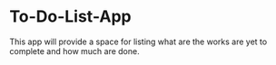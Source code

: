 # To-Do-List-App
This app will provide a space for listing what are the works are yet to complete and how much are done.
